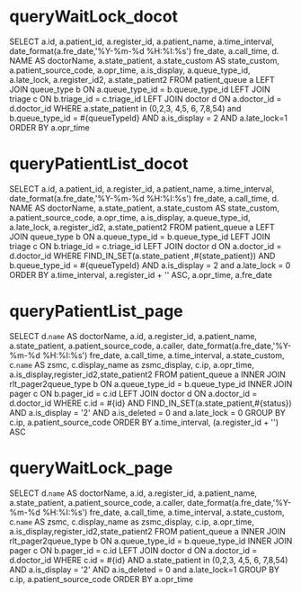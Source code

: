 queryWaitLock_docot
===
SELECT
	a.id,
	a.patient_id,
	a.register_id,
	a.patient_name,
	a.time_interval,
	date_format(a.fre_date,'%Y-%m-%d %H:%I:%s') fre_date,
	a.call_time,
	d. NAME AS doctorName,
	a.state_patient,
	a.state_custom AS state_custom,
	a.patient_source_code,
	a.opr_time,
	a.is_display,
	a.queue_type_id,
	a.late_lock,
	a.register_id2,
	a.state_patient2
FROM
	patient_queue a
LEFT JOIN queue_type b ON a.queue_type_id = b.queue_type_id
LEFT JOIN triage c ON b.triage_id = c.triage_id
LEFT JOIN doctor d ON a.doctor_id = d.doctor_id
WHERE
a.state_patient in (0,2,3, 4,5, 6, 7,8,54)
and b.queue_type_id = #{queueTypeId}
AND a.is_display = 2
AND a.late_lock=1
ORDER BY
	a.opr_time
	
	
queryPatientList_docot
===
SELECT
	a.id,
	a.patient_id,
	a.register_id,
	a.patient_name,
	a.time_interval,
	date_format(a.fre_date,'%Y-%m-%d %H:%I:%s') fre_date,
	a.call_time,
	d. NAME AS doctorName,
	a.state_patient,
	a.state_custom AS state_custom,
	a.patient_source_code,
	a.opr_time,
	a.is_display,
	a.queue_type_id,
	a.late_lock,
	a.register_id2,
	a.state_patient2
FROM
	patient_queue a
LEFT JOIN queue_type b ON a.queue_type_id = b.queue_type_id
LEFT JOIN triage c ON b.triage_id = c.triage_id
LEFT JOIN doctor d ON a.doctor_id = d.doctor_id
WHERE
	FIND_IN_SET(a.state_patient ,#{state_patient})
AND b.queue_type_id = #{queueTypeId}
AND a.is_display = 2
and a.late_lock = 0
ORDER BY
	a.time_interval,
	a.register_id + '' ASC,
	a.opr_time,
	a.fre_date
	
	
queryPatientList_page
===
SELECT
	d.`name` AS doctorName,
	a.id,
	a.register_id,
	a.patient_name,
	a.state_patient,
	a.patient_source_code,
	a.caller,
	date_format(a.fre_date,'%Y-%m-%d %H:%I:%s') fre_date,
	a.call_time,
	a.time_interval,
	a.state_custom,
	c.`name` AS zsmc,
	c.display_name as zsmc_display,
	c.ip,
	a.opr_time,
	a.is_display,register_id2,state_patient2
FROM
	patient_queue a
INNER JOIN rlt_pager2queue_type b ON a.queue_type_id = b.queue_type_id
INNER JOIN pager c ON b.pager_id = c.id
LEFT JOIN doctor d ON a.doctor_id = d.doctor_id
WHERE
	c.id = #{id}
AND FIND_IN_SET(a.state_patient,#{status})
AND a.is_display = '2'
AND a.is_deleted = 0
and a.late_lock = 0
GROUP BY
	c.ip,
	a.patient_source_code
ORDER BY
	a.time_interval,
	(a.register_id + '') ASC
	
	
queryWaitLock_page 
===
SELECT
	d.`name` AS doctorName,
	a.id,
	a.register_id,
	a.patient_name,
	a.state_patient,
	a.patient_source_code,
	a.caller,
	date_format(a.fre_date,'%Y-%m-%d %H:%I:%s') fre_date,
	a.call_time,
	a.time_interval,
	a.state_custom,
	c.`name` AS zsmc,
	c.display_name as zsmc_display,
	c.ip,
	a.opr_time,
	a.is_display,register_id2,state_patient2
FROM
	patient_queue a
INNER JOIN rlt_pager2queue_type b ON a.queue_type_id = b.queue_type_id
INNER JOIN pager c ON b.pager_id = c.id
LEFT JOIN doctor d ON a.doctor_id = d.doctor_id
WHERE
	c.id = #{id}
AND a.state_patient in (0,2,3, 4,5, 6, 7,8,54)
AND a.is_display = '2'
AND a.is_deleted = 0
and a.late_lock=1
GROUP BY
	c.ip,
	a.patient_source_code
ORDER BY
	a.opr_time